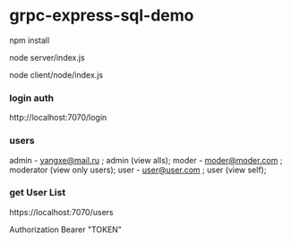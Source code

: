 # grpc-express-sql-demo
npm install

node server/index.js

node client/node/index.js

### login auth 

http://localhost:7070/login

### users

admin - yangxe@mail.ru ; admin (view alls);
moder - moder@moder.com ; moderator (view only users);
user  - user@user.com ; user (view self);

### get User List

https://localhost:7070/users

Authorization Bearer "TOKEN"



